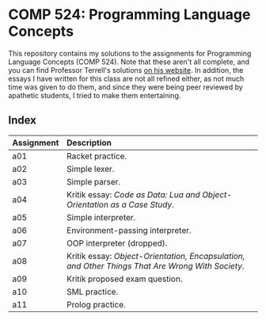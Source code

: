 # COMP 524: Programming Language Concepts
This repository contains my solutions to the assignments for Programming Language Concepts (COMP 524). Note that these aren't all complete, and you can find Professor Terrell's solutions [on his website](https://comp524sp21.cs.unc.edu/assignments_). In addition, the essays I have written for this class are not all refined either, as not much time was given to do them, and since they were being peer reviewed by apathetic students, I tried to make them entertaining.

## Index
| Assignment | Description
| :------ | :------
| a01 | Racket practice.
| a02 | Simple lexer.
| a03 | Simple parser.
| a04 | Kritik essay: _Code as Data: Lua and Object-Orientation as a Case Study_.
| a05 | Simple interpreter.
| a06 | Environment-passing interpreter.
| a07 | OOP interpreter (dropped).
| a08 | Kritik essay: _Object-Orientation, Encapsulation, and Other Things That Are Wrong With Society_.
| a09 | Kritik proposed exam question.
| a10 | SML practice.
| a11 | Prolog practice.
